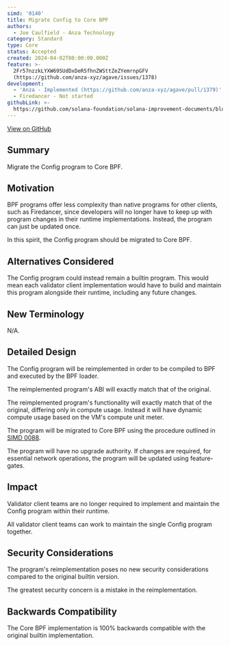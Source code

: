 ```yaml
---
simd: '0140'
title: Migrate Config to Core BPF
authors:
  - Joe Caulfield - Anza Technology
category: Standard
type: Core
status: Accepted
created: 2024-04-02T00:00:00.000Z
feature: >-
  2Fr57nzzkLYXW695UdDxDeR5fhnZWSttZeZYemrnpGFV
  (https://github.com/anza-xyz/agave/issues/1378)
development:
  - 'Anza - Implemented (https://github.com/anza-xyz/agave/pull/1379)'
  - Firedancer - Not started
githubLink: >-
  https://github.com/solana-foundation/solana-improvement-documents/blob/main/proposals/0140-anything.md
---
```

[View on GitHub](https://github.com/solana-foundation/solana-improvement-documents/blob/main/proposals/0140-anything.md)


## Summary

Migrate the Config program to Core BPF.

## Motivation

BPF programs offer less complexity than native programs for other clients, such
as Firedancer, since developers will no longer have to keep up with program
changes in their runtime implementations. Instead, the program can just be
updated once.

In this spirit, the Config program should be migrated to Core BPF.

## Alternatives Considered

The Config program could instead remain a builtin program. This would mean each
validator client implementation would have to build and maintain this program
alongside their runtime, including any future changes.

## New Terminology

N/A.

## Detailed Design

The Config program will be reimplemented in order to be compiled to BPF and
executed by the BPF loader.

The reimplemented program's ABI will exactly match that of the original.

The reimplemented program's functionality will exactly match that of the
original, differing only in compute usage. Instead it will have dynamic compute
usage based on the VM's compute unit meter.

The program will be migrated to Core BPF using the procedure outlined in
[SIMD 0088](./0088-enable-core-bpf-programs.md).

The program will have no upgrade authority. If changes are required, for
essential network operations, the program will be updated using feature-gates.

## Impact

Validator client teams are no longer required to implement and maintain the
Config program within their runtime.

All validator client teams can work to maintain the single Config program
together.

## Security Considerations

The program's reimplementation poses no new security considerations compared to
the original builtin version.

The greatest security concern is a mistake in the reimplementation.

## Backwards Compatibility

The Core BPF implementation is 100% backwards compatible with the original
builtin implementation.

